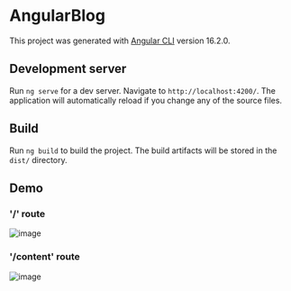 # AngularBlog

This project was generated with [Angular CLI](https://github.com/angular/angular-cli) version 16.2.0.

## Development server

Run `ng serve` for a dev server. Navigate to `http://localhost:4200/`. The application will automatically reload if you change any of the source files.

## Build

Run `ng build` to build the project. The build artifacts will be stored in the `dist/` directory.

## Demo

### '/' route
![image](https://github.com/fredowisk/angular-blog/assets/53921083/8fb38501-e628-4671-b0d1-3f41db12ec1e)

### '/content' route
![image](https://github.com/fredowisk/angular-blog/assets/53921083/f3448bd0-74a9-45c5-9249-014241c8580a)
